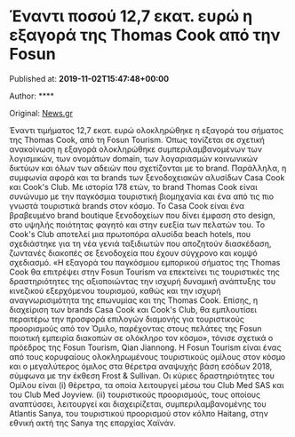 
# Έναντι ποσού 12,7 εκατ. ευρώ η εξαγορά της Thomas Cook από την Fosun

Published at: **2019-11-02T15:47:48+00:00**

Author: ****

Original: [News.gr](https://www.news.gr/oikonomia/article/2016974/enanti-posou-127-ekat-evro-i-exagora-tis-thomas-cook-apo-tin-fosun.html)

Έναντι τιμήματος 12,7 εκατ. ευρώ ολοκληρώθηκε η εξαγορά του σήματος της Thomas Cook, από τη Fosun Tourism. Όπως τονίζεται σε σχετική ανακοίνωση η εξαγορά ολοκληρώθηκε συμπεριλαμβανομένων των λογισμικών, των ονομάτων domain, των λογαριασμών κοινωνικών δικτύων και όλων των αδειών που σχετίζονται με το brand. Παράλληλα, η συμφωνία αφορά και τα brands των ξενοδοχειακών αλυσίδων Casa Cook και Cook's Club.
Με ιστορία 178 ετών, το brand Thomas Cook είναι συνώνυμο με την παγκόσμια τουριστική βιομηχανία και ένα από τις πιο γνωστά τουριστικά brands στον κόσμο. Το Casa Cook είναι ένα βραβευμένο brand boutique ξενοδοχείων που δίνει έμφαση στο design, στο υψηλής ποιότητας φαγητό και στην ευεξία των πελατών του. Το Cook's Club αποτελεί μια πρωτοπόρα αλυσίδα beach hotels, που σχεδιάστηκε για τη νέα γενιά ταξιδιωτών που αποζητούν διασκέδαση, ζωντανές διακοπές σε ξενοδοχεία που έχουν σύγχρονο και κομψό σχεδιασμό.
«Η εξαγορά του παγκόσμιου εμπορικού σήματος της Thomas Cook θα επιτρέψει στην Fosun Tourism να επεκτείνει τις τουριστικές της δραστηριότητες της αξιοποιώντας την ισχυρή δυναμική ανάπτυξης του κινεζικού εξερχόμενου τουρισμού, καθώς και την ισχυρή αναγνωρισιμότητα της επωνυμίας και της Thomas Cook. Επίσης, η διαχείριση των brands Casa Cook και Cook's Club, θα εμπλουτίσει περαιτέρω την προσφορά επιλογών διαμονής για τουριστικούς προορισμούς από τον Όμιλο, παρέχοντας στους πελάτες της Fosun ποιοτική εμπειρία διακοπών σε ολόκληρο τον κόσμο», τόνισε σχετικά ο πρόεδρος της Fosun Tourism, Qian Jiannong.
Η Fosun Tourism είναι ένας από τους κορυφαίους ολοκληρωμένους τουριστικούς ομίλους στον κόσμο και ο μεγαλύτερος όμιλος στα θέρετρα αναψυχής βάση εσόδων 2018, σύμφωνα με την έκθεση Frost & Sullivan. Οι κύριες δραστηριότητες του Ομίλου είναι (i) θέρετρα, τα οποία λειτουργεί μέσω του Club Med SAS και του Club Med Joyview. (ii) τουριστικούς προορισμούς, τους οποίους αναπτύσσει, λειτουργεί και διαχειρίζεται, συμπεριλαμβανομένης του Atlantis Sanya, του τουριστικού προορισμού στον κόλπο Haitang, στην εθνική ακτή της Sanya της επαρχίας Χαϊνάν.
